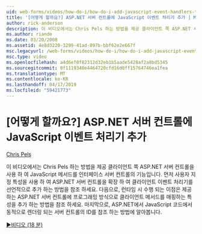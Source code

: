 ```yaml
---
uid: web-forms/videos/how-do-i/how-do-i-add-javascript-event-handlers-to-aspnet-server-controls
title: '[어떻게 할까요?] ASP.NET 서버 컨트롤에 JavaScript 이벤트 처리기 추가 | Microsoft Docs'
author: rick-anderson
description: 이 비디오에서는 Chris Pels 하는 방법을 제공 클라이언트 쪽 ASP.NET 서버 컨트롤을 사용 하 여 JavaScript 메서드를 인터페이스 server contr. 기능...
ms.author: riande
ms.date: 03/20/2008
ms.assetid: 4e8d3220-3299-41ad-897b-bbf62e2e667f
msc.legacyurl: /web-forms/videos/how-do-i/how-do-i-add-javascript-event-handlers-to-aspnet-server-controls
msc.type: video
ms.openlocfilehash: a4d6ef0f82312d32eb1b5aade5428af2a8bd5345
ms.sourcegitcommit: 0f1119340e4464720cfd16d0ff15764746ea1fea
ms.translationtype: MT
ms.contentlocale: ko-KR
ms.lasthandoff: 04/17/2019
ms.locfileid: "59421773"
---
```

# <a name="how-do-i-add-javascript-event-handlers-to-aspnet-server-controls"></a>[어떻게 할까요?] ASP.NET 서버 컨트롤에 JavaScript 이벤트 처리기 추가

[Chris Pels](https://twitter.com/chrispels)

이 비디오에서는 Chris Pels 하는 방법을 제공 클라이언트 쪽 ASP.NET 서버 컨트롤을 사용 하 여 JavaScript 메서드를 인터페이스 서버 컨트롤의 기능입니다. 먼저 사용자 지정 특성을 사용 하 여 ASP.NET 서버 컨트롤을 확장 하 여 클라이언트 이벤트 처리기를 선언적으로 추가 하는 방법을 참조 하세요. 다음으로, 런타임 시 수행 되는 이점은 제공 하는 ASP.NET 서버 컨트롤에 프로그래밍 방식으로 클라이언트 메서드를 매핑하는 특성을 추가 하는 방법을 참조 하세요. 마지막으로, ASP.NET에서 JavaScript 코드에서 동적으로 렌더링 되는 서버 컨트롤의 ID를 참조 하는 방법에 알아봅니다.

[&#9654;비디오 (18 분)](https://channel9.msdn.com/Blogs/ASP-NET-Site-Videos/how-do-i-add-javascript-event-handlers-to-aspnet-server-controls)
